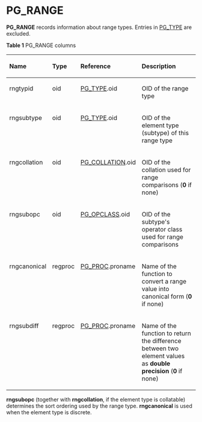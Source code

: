 # PG\_RANGE<a name="EN-US_TOPIC_0289900661"></a>

**PG\_RANGE**  records information about range types. Entries in  [PG\_TYPE](pg_type.md)  are excluded.

**Table  1**  PG\_RANGE columns

<a name="en-us_topic_0283136594_en-us_topic_0237122309_en-us_topic_0059778637_t14023b1924564a5e9e78b1b4522499d4"></a>
<table><thead align="left"><tr id="en-us_topic_0283136594_en-us_topic_0237122309_en-us_topic_0059778637_r4e6631f513f14aa896f0ea22ec21ac2e"><th class="cellrowborder" valign="top" width="18.04%" id="mcps1.2.5.1.1"><p id="en-us_topic_0283136594_en-us_topic_0237122309_en-us_topic_0059778637_a254b78dcb69b44928c71afba9f4888f4"><a name="en-us_topic_0283136594_en-us_topic_0237122309_en-us_topic_0059778637_a254b78dcb69b44928c71afba9f4888f4"></a><a name="en-us_topic_0283136594_en-us_topic_0237122309_en-us_topic_0059778637_a254b78dcb69b44928c71afba9f4888f4"></a>Name</p>
</th>
<th class="cellrowborder" valign="top" width="12.41%" id="mcps1.2.5.1.2"><p id="en-us_topic_0283136594_en-us_topic_0237122309_en-us_topic_0059778637_a67d752ce4cd94bc48af58f15a45c87a7"><a name="en-us_topic_0283136594_en-us_topic_0237122309_en-us_topic_0059778637_a67d752ce4cd94bc48af58f15a45c87a7"></a><a name="en-us_topic_0283136594_en-us_topic_0237122309_en-us_topic_0059778637_a67d752ce4cd94bc48af58f15a45c87a7"></a>Type</p>
</th>
<th class="cellrowborder" valign="top" width="28.03%" id="mcps1.2.5.1.3"><p id="en-us_topic_0283136594_en-us_topic_0237122309_en-us_topic_0059778637_a56b16a82706d4ae2a9178d2b8d0d3d97"><a name="en-us_topic_0283136594_en-us_topic_0237122309_en-us_topic_0059778637_a56b16a82706d4ae2a9178d2b8d0d3d97"></a><a name="en-us_topic_0283136594_en-us_topic_0237122309_en-us_topic_0059778637_a56b16a82706d4ae2a9178d2b8d0d3d97"></a>Reference</p>
</th>
<th class="cellrowborder" valign="top" width="41.52%" id="mcps1.2.5.1.4"><p id="en-us_topic_0283136594_en-us_topic_0237122309_en-us_topic_0059778637_af33d0fe92e7e440c81fd8dd91f4b04b1"><a name="en-us_topic_0283136594_en-us_topic_0237122309_en-us_topic_0059778637_af33d0fe92e7e440c81fd8dd91f4b04b1"></a><a name="en-us_topic_0283136594_en-us_topic_0237122309_en-us_topic_0059778637_af33d0fe92e7e440c81fd8dd91f4b04b1"></a>Description</p>
</th>
</tr>
</thead>
<tbody><tr id="en-us_topic_0283136594_en-us_topic_0237122309_en-us_topic_0059778637_r04e67f5992524433bd9c3398107bb316"><td class="cellrowborder" valign="top" width="18.04%" headers="mcps1.2.5.1.1 "><p id="en-us_topic_0283136594_en-us_topic_0237122309_en-us_topic_0059778637_a0f246ea2a87246b3b977590eb6812c69"><a name="en-us_topic_0283136594_en-us_topic_0237122309_en-us_topic_0059778637_a0f246ea2a87246b3b977590eb6812c69"></a><a name="en-us_topic_0283136594_en-us_topic_0237122309_en-us_topic_0059778637_a0f246ea2a87246b3b977590eb6812c69"></a>rngtypid</p>
</td>
<td class="cellrowborder" valign="top" width="12.41%" headers="mcps1.2.5.1.2 "><p id="en-us_topic_0283136594_en-us_topic_0237122309_en-us_topic_0059778637_a2fabc5649f54467cb02289cd971ab36c"><a name="en-us_topic_0283136594_en-us_topic_0237122309_en-us_topic_0059778637_a2fabc5649f54467cb02289cd971ab36c"></a><a name="en-us_topic_0283136594_en-us_topic_0237122309_en-us_topic_0059778637_a2fabc5649f54467cb02289cd971ab36c"></a>oid</p>
</td>
<td class="cellrowborder" valign="top" width="28.03%" headers="mcps1.2.5.1.3 "><p id="en-us_topic_0283136594_en-us_topic_0237122309_en-us_topic_0059778637_a4e1243b60ae9461a930696864c4a3159"><a name="en-us_topic_0283136594_en-us_topic_0237122309_en-us_topic_0059778637_a4e1243b60ae9461a930696864c4a3159"></a><a name="en-us_topic_0283136594_en-us_topic_0237122309_en-us_topic_0059778637_a4e1243b60ae9461a930696864c4a3159"></a><a href="pg_type.md">PG_TYPE</a>.oid</p>
</td>
<td class="cellrowborder" valign="top" width="41.52%" headers="mcps1.2.5.1.4 "><p id="en-us_topic_0283136594_en-us_topic_0237122309_en-us_topic_0059778637_a75dd51d670c84667b387df794c1fcccc"><a name="en-us_topic_0283136594_en-us_topic_0237122309_en-us_topic_0059778637_a75dd51d670c84667b387df794c1fcccc"></a><a name="en-us_topic_0283136594_en-us_topic_0237122309_en-us_topic_0059778637_a75dd51d670c84667b387df794c1fcccc"></a>OID of the range type</p>
</td>
</tr>
<tr id="en-us_topic_0283136594_en-us_topic_0237122309_en-us_topic_0059778637_r5a5b88d220004e62b53218ea6f6870ca"><td class="cellrowborder" valign="top" width="18.04%" headers="mcps1.2.5.1.1 "><p id="en-us_topic_0283136594_en-us_topic_0237122309_en-us_topic_0059778637_a8370ca9489e64506a99236819b881c04"><a name="en-us_topic_0283136594_en-us_topic_0237122309_en-us_topic_0059778637_a8370ca9489e64506a99236819b881c04"></a><a name="en-us_topic_0283136594_en-us_topic_0237122309_en-us_topic_0059778637_a8370ca9489e64506a99236819b881c04"></a>rngsubtype</p>
</td>
<td class="cellrowborder" valign="top" width="12.41%" headers="mcps1.2.5.1.2 "><p id="en-us_topic_0283136594_en-us_topic_0237122309_en-us_topic_0059778637_a17cb463a1a0042c38313ad6d1353ba91"><a name="en-us_topic_0283136594_en-us_topic_0237122309_en-us_topic_0059778637_a17cb463a1a0042c38313ad6d1353ba91"></a><a name="en-us_topic_0283136594_en-us_topic_0237122309_en-us_topic_0059778637_a17cb463a1a0042c38313ad6d1353ba91"></a>oid</p>
</td>
<td class="cellrowborder" valign="top" width="28.03%" headers="mcps1.2.5.1.3 "><p id="en-us_topic_0283136594_en-us_topic_0237122309_en-us_topic_0059778637_a2e3d95811cb64efe97e37beb3ae5aabb"><a name="en-us_topic_0283136594_en-us_topic_0237122309_en-us_topic_0059778637_a2e3d95811cb64efe97e37beb3ae5aabb"></a><a name="en-us_topic_0283136594_en-us_topic_0237122309_en-us_topic_0059778637_a2e3d95811cb64efe97e37beb3ae5aabb"></a><a href="pg_type.md">PG_TYPE</a>.oid</p>
</td>
<td class="cellrowborder" valign="top" width="41.52%" headers="mcps1.2.5.1.4 "><p id="en-us_topic_0283136594_en-us_topic_0237122309_en-us_topic_0059778637_a1ba9cb40ad624c5a9be2fd0ae62487a9"><a name="en-us_topic_0283136594_en-us_topic_0237122309_en-us_topic_0059778637_a1ba9cb40ad624c5a9be2fd0ae62487a9"></a><a name="en-us_topic_0283136594_en-us_topic_0237122309_en-us_topic_0059778637_a1ba9cb40ad624c5a9be2fd0ae62487a9"></a>OID of the element type (subtype) of this range type</p>
</td>
</tr>
<tr id="en-us_topic_0283136594_en-us_topic_0237122309_en-us_topic_0059778637_r5e4d542d6f7c46ecb6bfa0ace6895323"><td class="cellrowborder" valign="top" width="18.04%" headers="mcps1.2.5.1.1 "><p id="en-us_topic_0283136594_en-us_topic_0237122309_en-us_topic_0059778637_aa812b3f1a62f446bbf272da817e1223a"><a name="en-us_topic_0283136594_en-us_topic_0237122309_en-us_topic_0059778637_aa812b3f1a62f446bbf272da817e1223a"></a><a name="en-us_topic_0283136594_en-us_topic_0237122309_en-us_topic_0059778637_aa812b3f1a62f446bbf272da817e1223a"></a>rngcollation</p>
</td>
<td class="cellrowborder" valign="top" width="12.41%" headers="mcps1.2.5.1.2 "><p id="en-us_topic_0283136594_en-us_topic_0237122309_en-us_topic_0059778637_a3c3d1d1cedab439eb710b1b8e8964312"><a name="en-us_topic_0283136594_en-us_topic_0237122309_en-us_topic_0059778637_a3c3d1d1cedab439eb710b1b8e8964312"></a><a name="en-us_topic_0283136594_en-us_topic_0237122309_en-us_topic_0059778637_a3c3d1d1cedab439eb710b1b8e8964312"></a>oid</p>
</td>
<td class="cellrowborder" valign="top" width="28.03%" headers="mcps1.2.5.1.3 "><p id="en-us_topic_0283136594_en-us_topic_0237122309_en-us_topic_0059778637_a59a637af38d1492a98c0722946e1f7db"><a name="en-us_topic_0283136594_en-us_topic_0237122309_en-us_topic_0059778637_a59a637af38d1492a98c0722946e1f7db"></a><a name="en-us_topic_0283136594_en-us_topic_0237122309_en-us_topic_0059778637_a59a637af38d1492a98c0722946e1f7db"></a><a href="pg_collation.md">PG_COLLATION</a>.oid</p>
</td>
<td class="cellrowborder" valign="top" width="41.52%" headers="mcps1.2.5.1.4 "><p id="en-us_topic_0283136594_en-us_topic_0237122309_en-us_topic_0059778637_a6a04fe0e13d04eb1aec77ed0d2891278"><a name="en-us_topic_0283136594_en-us_topic_0237122309_en-us_topic_0059778637_a6a04fe0e13d04eb1aec77ed0d2891278"></a><a name="en-us_topic_0283136594_en-us_topic_0237122309_en-us_topic_0059778637_a6a04fe0e13d04eb1aec77ed0d2891278"></a>OID of the collation used for range comparisons (<strong id="en-us_topic_0283136594_en-us_topic_0237122309_b2061643101011"><a name="en-us_topic_0283136594_en-us_topic_0237122309_b2061643101011"></a><a name="en-us_topic_0283136594_en-us_topic_0237122309_b2061643101011"></a>0</strong> if none)</p>
</td>
</tr>
<tr id="en-us_topic_0283136594_en-us_topic_0237122309_en-us_topic_0059778637_r52e5c9c931084a52937cc948e60b5a2c"><td class="cellrowborder" valign="top" width="18.04%" headers="mcps1.2.5.1.1 "><p id="en-us_topic_0283136594_en-us_topic_0237122309_en-us_topic_0059778637_aa4fd917d0e9244af82200067215dd815"><a name="en-us_topic_0283136594_en-us_topic_0237122309_en-us_topic_0059778637_aa4fd917d0e9244af82200067215dd815"></a><a name="en-us_topic_0283136594_en-us_topic_0237122309_en-us_topic_0059778637_aa4fd917d0e9244af82200067215dd815"></a>rngsubopc</p>
</td>
<td class="cellrowborder" valign="top" width="12.41%" headers="mcps1.2.5.1.2 "><p id="en-us_topic_0283136594_en-us_topic_0237122309_en-us_topic_0059778637_ad51c0ffc032647e7916d9e6a0c79b5ce"><a name="en-us_topic_0283136594_en-us_topic_0237122309_en-us_topic_0059778637_ad51c0ffc032647e7916d9e6a0c79b5ce"></a><a name="en-us_topic_0283136594_en-us_topic_0237122309_en-us_topic_0059778637_ad51c0ffc032647e7916d9e6a0c79b5ce"></a>oid</p>
</td>
<td class="cellrowborder" valign="top" width="28.03%" headers="mcps1.2.5.1.3 "><p id="en-us_topic_0283136594_en-us_topic_0237122309_en-us_topic_0059778637_abf793fbd6e5e40099df1cd5401eae8d5"><a name="en-us_topic_0283136594_en-us_topic_0237122309_en-us_topic_0059778637_abf793fbd6e5e40099df1cd5401eae8d5"></a><a name="en-us_topic_0283136594_en-us_topic_0237122309_en-us_topic_0059778637_abf793fbd6e5e40099df1cd5401eae8d5"></a><a href="pg_opclass.md">PG_OPCLASS</a>.oid</p>
</td>
<td class="cellrowborder" valign="top" width="41.52%" headers="mcps1.2.5.1.4 "><p id="en-us_topic_0283136594_en-us_topic_0237122309_en-us_topic_0059778637_af4bc02a0ee3c4ab284fd5b4bbec40b21"><a name="en-us_topic_0283136594_en-us_topic_0237122309_en-us_topic_0059778637_af4bc02a0ee3c4ab284fd5b4bbec40b21"></a><a name="en-us_topic_0283136594_en-us_topic_0237122309_en-us_topic_0059778637_af4bc02a0ee3c4ab284fd5b4bbec40b21"></a>OID of the subtype's operator class used for range comparisons</p>
</td>
</tr>
<tr id="en-us_topic_0283136594_en-us_topic_0237122309_en-us_topic_0059778637_r8e0e8e4b91b340b0a65912a3c555d2ec"><td class="cellrowborder" valign="top" width="18.04%" headers="mcps1.2.5.1.1 "><p id="en-us_topic_0283136594_en-us_topic_0237122309_en-us_topic_0059778637_aaafb3968ebd3402ea229c0a94a3a905f"><a name="en-us_topic_0283136594_en-us_topic_0237122309_en-us_topic_0059778637_aaafb3968ebd3402ea229c0a94a3a905f"></a><a name="en-us_topic_0283136594_en-us_topic_0237122309_en-us_topic_0059778637_aaafb3968ebd3402ea229c0a94a3a905f"></a>rngcanonical</p>
</td>
<td class="cellrowborder" valign="top" width="12.41%" headers="mcps1.2.5.1.2 "><p id="en-us_topic_0283136594_en-us_topic_0237122309_en-us_topic_0059778637_a4f0b5df8532b430a88ec5c86f8c082f2"><a name="en-us_topic_0283136594_en-us_topic_0237122309_en-us_topic_0059778637_a4f0b5df8532b430a88ec5c86f8c082f2"></a><a name="en-us_topic_0283136594_en-us_topic_0237122309_en-us_topic_0059778637_a4f0b5df8532b430a88ec5c86f8c082f2"></a>regproc</p>
</td>
<td class="cellrowborder" valign="top" width="28.03%" headers="mcps1.2.5.1.3 "><p id="en-us_topic_0283136594_en-us_topic_0237122309_en-us_topic_0059778637_af5286da9f4364411a0e5c7ad74fe214a"><a name="en-us_topic_0283136594_en-us_topic_0237122309_en-us_topic_0059778637_af5286da9f4364411a0e5c7ad74fe214a"></a><a name="en-us_topic_0283136594_en-us_topic_0237122309_en-us_topic_0059778637_af5286da9f4364411a0e5c7ad74fe214a"></a><a href="pg_proc.md">PG_PROC</a>.proname</p>
</td>
<td class="cellrowborder" valign="top" width="41.52%" headers="mcps1.2.5.1.4 "><p id="en-us_topic_0283136594_en-us_topic_0237122309_en-us_topic_0059778637_a698a34f5924e432994e63a62ff1bcc5a"><a name="en-us_topic_0283136594_en-us_topic_0237122309_en-us_topic_0059778637_a698a34f5924e432994e63a62ff1bcc5a"></a><a name="en-us_topic_0283136594_en-us_topic_0237122309_en-us_topic_0059778637_a698a34f5924e432994e63a62ff1bcc5a"></a>Name of the function to convert a range value into canonical form (<strong id="en-us_topic_0283136594_en-us_topic_0237122309_b10895134661020"><a name="en-us_topic_0283136594_en-us_topic_0237122309_b10895134661020"></a><a name="en-us_topic_0283136594_en-us_topic_0237122309_b10895134661020"></a>0</strong> if none)</p>
</td>
</tr>
<tr id="en-us_topic_0283136594_en-us_topic_0237122309_en-us_topic_0059778637_r00a3a77902524ddda1900d023a993ddb"><td class="cellrowborder" valign="top" width="18.04%" headers="mcps1.2.5.1.1 "><p id="en-us_topic_0283136594_en-us_topic_0237122309_en-us_topic_0059778637_acea22bc4471e47debf4c55dadf56f593"><a name="en-us_topic_0283136594_en-us_topic_0237122309_en-us_topic_0059778637_acea22bc4471e47debf4c55dadf56f593"></a><a name="en-us_topic_0283136594_en-us_topic_0237122309_en-us_topic_0059778637_acea22bc4471e47debf4c55dadf56f593"></a>rngsubdiff</p>
</td>
<td class="cellrowborder" valign="top" width="12.41%" headers="mcps1.2.5.1.2 "><p id="en-us_topic_0283136594_en-us_topic_0237122309_en-us_topic_0059778637_ab71b2475edd24293aa5d5e940d108dff"><a name="en-us_topic_0283136594_en-us_topic_0237122309_en-us_topic_0059778637_ab71b2475edd24293aa5d5e940d108dff"></a><a name="en-us_topic_0283136594_en-us_topic_0237122309_en-us_topic_0059778637_ab71b2475edd24293aa5d5e940d108dff"></a>regproc</p>
</td>
<td class="cellrowborder" valign="top" width="28.03%" headers="mcps1.2.5.1.3 "><p id="en-us_topic_0283136594_en-us_topic_0237122309_en-us_topic_0059778637_a8631df77cd8a4700b43e8e8ec4ee22ac"><a name="en-us_topic_0283136594_en-us_topic_0237122309_en-us_topic_0059778637_a8631df77cd8a4700b43e8e8ec4ee22ac"></a><a name="en-us_topic_0283136594_en-us_topic_0237122309_en-us_topic_0059778637_a8631df77cd8a4700b43e8e8ec4ee22ac"></a><a href="pg_proc.md">PG_PROC</a>.proname</p>
</td>
<td class="cellrowborder" valign="top" width="41.52%" headers="mcps1.2.5.1.4 "><p id="en-us_topic_0283136594_en-us_topic_0237122309_en-us_topic_0059778637_a10743efad47a45f59872da68e56cf723"><a name="en-us_topic_0283136594_en-us_topic_0237122309_en-us_topic_0059778637_a10743efad47a45f59872da68e56cf723"></a><a name="en-us_topic_0283136594_en-us_topic_0237122309_en-us_topic_0059778637_a10743efad47a45f59872da68e56cf723"></a>Name of the function to return the difference between two element values as <strong id="en-us_topic_0283136594_en-us_topic_0237122309_b842352706113352"><a name="en-us_topic_0283136594_en-us_topic_0237122309_b842352706113352"></a><a name="en-us_topic_0283136594_en-us_topic_0237122309_b842352706113352"></a>double precision</strong> (<strong id="en-us_topic_0283136594_en-us_topic_0237122309_b5809175741019"><a name="en-us_topic_0283136594_en-us_topic_0237122309_b5809175741019"></a><a name="en-us_topic_0283136594_en-us_topic_0237122309_b5809175741019"></a>0</strong> if none)</p>
</td>
</tr>
</tbody>
</table>

**rngsubopc**  \(together with  **rngcollation**, if the element type is collatable\) determines the sort ordering used by the range type.  **rngcanonical**  is used when the element type is discrete.

